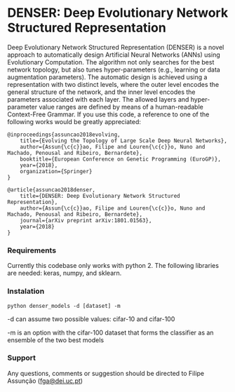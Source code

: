 # DENSER: Deep Evolutionary Network Structured Representation

Deep Evolutionary Network Structured Representation (DENSER) is a novel approach to automatically design Artificial Neural Networks (ANNs) using Evolutionary Computation. The algorithm not only searches for the best network topology, but also tunes hyper-parameters (e.g., learning or data augmentation parameters). The automatic design is achieved using a representation with two distinct levels, where the outer level encodes the general structure of the network, and the inner level encodes the parameters associated with each layer. The allowed layers and hyper-parameter value ranges are defined by means of a human-readable Context-Free Grammar. If you use this code, a reference to one of the following works would be greatly appreciated:

```
@inproceedings{assuncao2018evolving,
	title={Evolving the Topology of Large Scale Deep Neural Networks},
	author={Assun{\c{c}}ao, Filipe and Louren{\c{c}}o, Nuno and Machado, Penousal and Ribeiro, Bernardete},
	booktitle={European Conference on Genetic Programming (EuroGP)},
	year={2018},
	organization={Springer}
}

@article{assuncao2018denser,
	title={DENSER: Deep Evolutionary Network Structured Representation},
	author={Assun{\c{c}}ao, Filipe and Louren{\c{c}}o, Nuno and Machado, Penousal and Ribeiro, Bernardete},
	journal={arXiv preprint arXiv:1801.01563},
	year={2018}
}
```

### Requirements
Currently this codebase only works with python 2. The following libraries are needed: keras, numpy, and sklearn. 

### Instalation

`python denser_models -d [dataset] -m`

-d can assume two possible values: cifar-10 and cifar-100

-m is an option with the cifar-100 dataset that forms the classifier as an ensemble of the two best models 

### Support

Any questions, comments or suggestion should be directed to Filipe Assunção ([fga@dei.uc.pt](mailto:fga@dei.uc.pt))